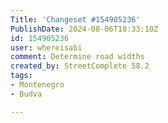 ```yaml
---
Title: 'Changeset #154905236'
PublishDate: 2024-08-06T18:33:10Z
id: 154905236
user: whereisabi
comment: Determine road widths
created_by: StreetComplete 58.2
tags:
- Montenegro
- Budva

---
```

